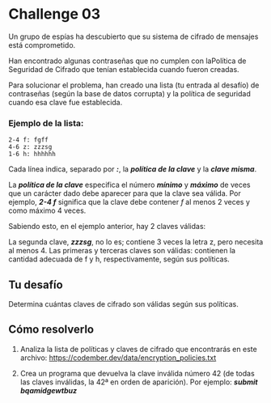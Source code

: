 # Challenge 03

Un grupo de espías ha descubierto que su sistema de cifrado de mensajes está comprometido.

Han encontrado algunas contraseñas que no cumplen con laPolítica de Seguridad de Cifrado que tenían establecida cuando fueron creadas.

Para solucionar el problema, han creado una lista (tu entrada al desafío) de contraseñas (según la base de datos corrupta) y la política de seguridad cuando esa clave fue establecida.

### Ejemplo de la lista:

```
2-4 f: fgff
4-6 z: zzzsg
1-6 h: hhhhhh
```

Cada línea indica, separado por ***:***, la ***política de la clave*** y la ***clave misma***.

La ***política de la clave*** especifica el número ***mínimo*** y ***máximo*** de veces que un carácter dado debe aparecer para que la clave sea válida. Por ejemplo, ***2-4 f*** significa que la clave debe contener *f* al menos 2 veces y como máximo 4 veces.

Sabiendo esto, en el ejemplo anterior, hay 2 claves válidas:

La segunda clave, ***zzzsg***, no lo es; contiene 3 veces la letra z, pero necesita al menos 4. Las primeras y terceras claves son válidas: contienen la cantidad adecuada de f y h, respectivamente, según sus políticas.

## Tu desafío

Determina cuántas claves de cifrado son válidas según sus políticas.

## Cómo resolverlo 

1. Analiza la lista de políticas y claves de cifrado que encontrarás en este archivo: https://codember.dev/data/encryption_policies.txt

2. Crea un programa que devuelva la clave inválida número 42 (de todas las claves inválidas, la 42ª en orden de aparición). Por ejemplo:
***submit bqamidgewtbuz***